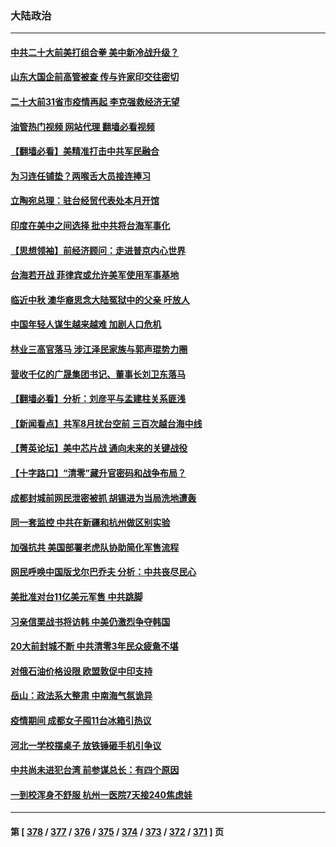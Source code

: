 ### 大陆政治
---
#### [中共二十大前美打组合拳 美中新冷战升级？](../../pages/ncid277/n13817586.md?09051645) 
#### [山东大国企前高管被查 传与许家印交往密切](../../pages/ncid277/n13817556.md?09051645) 
#### [二十大前31省市疫情再起 李克强救经济无望](../../pages/ncid277/n13817553.md?09051645) 
#### [油管热门视频 网站代理 翻墙必看视频](http://209.222.30.114:81/youtube.html?09051645)
#### [【翻墙必看】美精准打击中共军民融合](../../pages/ncid277/n13817475.md?09051645) 
#### [为习连任铺垫？两喉舌大员接连捧习](../../pages/ncid277/n13817444.md?09051645) 
#### [立陶宛总理：驻台经贸代表处本月开馆](../../pages/ncid277/n13817436.md?09051645) 
#### [印度在美中之间选择 批中共将台海军事化](../../pages/ncid277/n13817426.md?09051645) 
#### [【思想领袖】前经济顾问：走进普京内心世界](../../pages/ncid277/n13799758.md?09051645) 
#### [台海若开战 菲律宾或允许美军使用军事基地](../../pages/ncid277/n13817337.md?09051645) 
#### [临近中秋 澳华裔思念大陆冤狱中的父亲 吁放人](../../pages/ncid277/n13816551.md?09051645) 
#### [中国年轻人谋生越来越难 加剧人口危机](../../pages/ncid277/n13817280.md?09051645) 
#### [林业三高官落马 涉江泽民家族与郭声琨势力圈](../../pages/ncid277/n13817185.md?09051645) 
#### [营收千亿的广晟集团书记、董事长刘卫东落马](../../pages/ncid277/n13817196.md?09051645) 
#### [【翻墙必看】分析：刘彦平与孟建柱关系匪浅](../../pages/ncid277/n13817082.md?09051645) 
#### [【新闻看点】共军8月扰台空前 三百次越台海中线](../../pages/ncid277/n13817009.md?09051645) 
#### [【菁英论坛】美中芯片战 通向未来的关键战役](../../pages/ncid277/n13817010.md?09051645) 
#### [【十字路口】“清零”藏升官密码和战争布局？](../../pages/ncid277/n13816853.md?09051645) 
#### [成都封城前网民泄密被抓 胡锡进为当局洗地遭轰](../../pages/ncid277/n13816965.md?09051645) 
#### [同一套监控 中共在新疆和杭州做区别实验](../../pages/ncid277/n13816953.md?09051645) 
#### [加强抗共 美国部署老虎队协助简化军售流程](../../pages/ncid277/n13816978.md?09051645) 
#### [网民呼唤中国版戈尔巴乔夫 分析：中共丧尽民心](../../pages/ncid277/n13816373.md?09051645) 
#### [美批准对台11亿美元军售 中共跳脚](../../pages/ncid277/n13816926.md?09051645) 
#### [习亲信栗战书将访韩 中美仍激烈争夺韩国](../../pages/ncid277/n13816954.md?09051645) 
#### [20大前封城不断 中共清零3年民众疲惫不堪](../../pages/ncid277/n13816934.md?09051645) 
#### [对俄石油价格设限 欧盟敦促中印支持](../../pages/ncid277/n13816883.md?09051645) 
#### [岳山：政法系大整肃 中南海气氛诡异](../../pages/ncid277/n13816877.md?09051645) 
#### [疫情期间 成都女子囤11台冰箱引热议](../../pages/ncid277/n13816816.md?09051645) 
#### [河北一学校摆桌子 放铁锤砸手机引争议](../../pages/ncid277/n13816760.md?09051645) 
#### [中共尚未进犯台湾 前参谋总长：有四个原因](../../pages/ncid277/n13816751.md?09051645) 
#### [一到校浑身不舒服 杭州一医院7天接240焦虑娃](../../pages/ncid277/n13816743.md?09051645) 

---
#### 第 [ [378](./378.md?09051645) / [377](./377.md?09051645) / [376](./376.md?09051645) / [375](./375.md?09051645) / [374](./374.md?09051645) / [373](./373.md?09051645) / [372](./372.md?09051645) / [371](./371.md?09051645) ] 页
